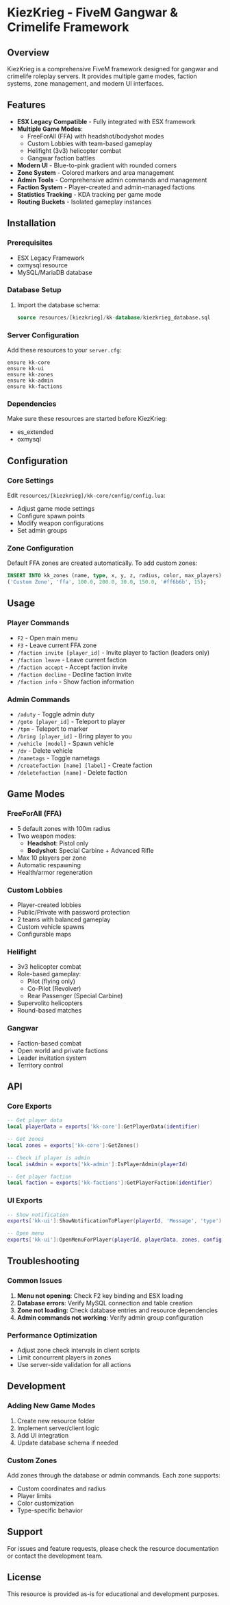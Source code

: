 # KiezKrieg - FiveM Gangwar & Crimelife Framework

## Overview
KiezKrieg is a comprehensive FiveM framework designed for gangwar and crimelife roleplay servers. It provides multiple game modes, faction systems, zone management, and modern UI interfaces.

## Features
- **ESX Legacy Compatible** - Fully integrated with ESX framework
- **Multiple Game Modes**:
  - FreeForAll (FFA) with headshot/bodyshot modes
  - Custom Lobbies with team-based gameplay
  - Helifight (3v3) helicopter combat
  - Gangwar faction battles
- **Modern UI** - Blue-to-pink gradient with rounded corners
- **Zone System** - Colored markers and area management
- **Admin Tools** - Comprehensive admin commands and management
- **Faction System** - Player-created and admin-managed factions
- **Statistics Tracking** - KDA tracking per game mode
- **Routing Buckets** - Isolated gameplay instances

## Installation

### Prerequisites
- ESX Legacy Framework
- oxmysql resource
- MySQL/MariaDB database

### Database Setup
1. Import the database schema:
   ```sql
   source resources/[kiezkrieg]/kk-database/kiezkrieg_database.sql
   ```

### Server Configuration
Add these resources to your `server.cfg`:
```
ensure kk-core
ensure kk-ui
ensure kk-zones
ensure kk-admin
ensure kk-factions
```

### Dependencies
Make sure these resources are started before KiezKrieg:
- es_extended
- oxmysql

## Configuration

### Core Settings
Edit `resources/[kiezkrieg]/kk-core/config/config.lua`:
- Adjust game mode settings
- Configure spawn points
- Modify weapon configurations
- Set admin groups

### Zone Configuration
Default FFA zones are created automatically. To add custom zones:
```sql
INSERT INTO kk_zones (name, type, x, y, z, radius, color, max_players) VALUES
('Custom Zone', 'ffa', 100.0, 200.0, 30.0, 150.0, '#ff6b6b', 15);
```

## Usage

### Player Commands
- `F2` - Open main menu
- `F3` - Leave current FFA zone
- `/faction invite [player_id]` - Invite player to faction (leaders only)
- `/faction leave` - Leave current faction
- `/faction accept` - Accept faction invite
- `/faction decline` - Decline faction invite
- `/faction info` - Show faction information

### Admin Commands
- `/aduty` - Toggle admin duty
- `/goto [player_id]` - Teleport to player
- `/tpm` - Teleport to marker
- `/bring [player_id]` - Bring player to you
- `/vehicle [model]` - Spawn vehicle
- `/dv` - Delete vehicle
- `/nametags` - Toggle nametags
- `/createfaction [name] [label]` - Create faction
- `/deletefaction [name]` - Delete faction

## Game Modes

### FreeForAll (FFA)
- 5 default zones with 100m radius
- Two weapon modes:
  - **Headshot**: Pistol only
  - **Bodyshot**: Special Carbine + Advanced Rifle
- Max 10 players per zone
- Automatic respawning
- Health/armor regeneration

### Custom Lobbies
- Player-created lobbies
- Public/Private with password protection
- 2 teams with balanced gameplay
- Custom vehicle spawns
- Configurable maps

### Helifight
- 3v3 helicopter combat
- Role-based gameplay:
  - Pilot (flying only)
  - Co-Pilot (Revolver)
  - Rear Passenger (Special Carbine)
- Supervolito helicopters
- Round-based matches

### Gangwar
- Faction-based combat
- Open world and private factions
- Leader invitation system
- Territory control

## API

### Core Exports
```lua
-- Get player data
local playerData = exports['kk-core']:GetPlayerData(identifier)

-- Get zones
local zones = exports['kk-core']:GetZones()

-- Check if player is admin
local isAdmin = exports['kk-admin']:IsPlayerAdmin(playerId)

-- Get player faction
local faction = exports['kk-factions']:GetPlayerFaction(identifier)
```

### UI Exports
```lua
-- Show notification
exports['kk-ui']:ShowNotificationToPlayer(playerId, 'Message', 'type')

-- Open menu
exports['kk-ui']:OpenMenuForPlayer(playerId, playerData, zones, config)
```

## Troubleshooting

### Common Issues
1. **Menu not opening**: Check F2 key binding and ESX loading
2. **Database errors**: Verify MySQL connection and table creation
3. **Zone not loading**: Check database entries and resource dependencies
4. **Admin commands not working**: Verify admin group configuration

### Performance Optimization
- Adjust zone check intervals in client scripts
- Limit concurrent players in zones
- Use server-side validation for all actions

## Development

### Adding New Game Modes
1. Create new resource folder
2. Implement server/client logic
3. Add UI integration
4. Update database schema if needed

### Custom Zones
Add zones through the database or admin commands. Each zone supports:
- Custom coordinates and radius
- Player limits
- Color customization
- Type-specific behavior

## Support
For issues and feature requests, please check the resource documentation or contact the development team.

## License
This resource is provided as-is for educational and development purposes.
